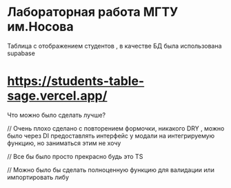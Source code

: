 # Лабораторная работа МГТУ им.Носова

Таблица с отображением студентов , в качестве БД была использована supabase

# https://students-table-sage.vercel.app/

Что можно было сделать лучше? 

// Очень плохо сделано с повторением формочки, никакого DRY , можно было через DI предоставлять интерфейс у модали на интегрируемую функцию, но заниматься этим не хочу

// Все бы было просто прекрасно будь это TS

// Можно было бы сделать полноценную функцию для валидации или импортировать либу 
